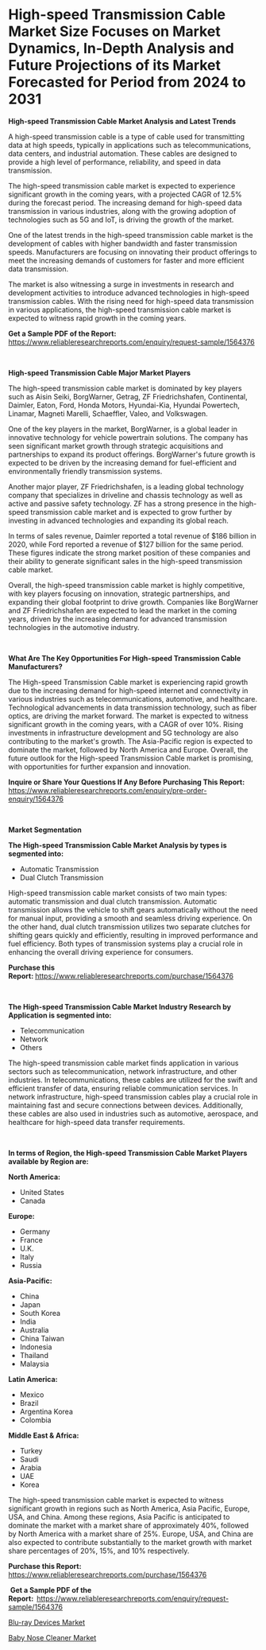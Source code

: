 <p><h1>High-speed Transmission Cable Market Size Focuses on Market Dynamics, In-Depth Analysis and Future Projections of its Market Forecasted for Period from 2024 to 2031</h1></p><p><strong>High-speed Transmission Cable Market Analysis and Latest Trends</strong></p>
<p><p>A high-speed transmission cable is a type of cable used for transmitting data at high speeds, typically in applications such as telecommunications, data centers, and industrial automation. These cables are designed to provide a high level of performance, reliability, and speed in data transmission.</p><p>The high-speed transmission cable market is expected to experience significant growth in the coming years, with a projected CAGR of 12.5% during the forecast period. The increasing demand for high-speed data transmission in various industries, along with the growing adoption of technologies such as 5G and IoT, is driving the growth of the market.</p><p>One of the latest trends in the high-speed transmission cable market is the development of cables with higher bandwidth and faster transmission speeds. Manufacturers are focusing on innovating their product offerings to meet the increasing demands of customers for faster and more efficient data transmission.</p><p>The market is also witnessing a surge in investments in research and development activities to introduce advanced technologies in high-speed transmission cables. With the rising need for high-speed data transmission in various applications, the high-speed transmission cable market is expected to witness rapid growth in the coming years.</p></p>
<p><strong>Get a Sample PDF of the Report:&nbsp;</strong> <a href="https://www.reliableresearchreports.com/enquiry/request-sample/1564376">https://www.reliableresearchreports.com/enquiry/request-sample/1564376</a></p>
<p>&nbsp;</p>
<p><strong>High-speed Transmission Cable Major Market Players</strong></p>
<p><p>The high-speed transmission cable market is dominated by key players such as Aisin Seiki, BorgWarner, Getrag, ZF Friedrichshafen, Continental, Daimler, Eaton, Ford, Honda Motors, Hyundai-Kia, Hyundai Powertech, Linamar, Magneti Marelli, Schaeffler, Valeo, and Volkswagen.</p><p>One of the key players in the market, BorgWarner, is a global leader in innovative technology for vehicle powertrain solutions. The company has seen significant market growth through strategic acquisitions and partnerships to expand its product offerings. BorgWarner's future growth is expected to be driven by the increasing demand for fuel-efficient and environmentally friendly transmission systems.</p><p>Another major player, ZF Friedrichshafen, is a leading global technology company that specializes in driveline and chassis technology as well as active and passive safety technology. ZF has a strong presence in the high-speed transmission cable market and is expected to grow further by investing in advanced technologies and expanding its global reach.</p><p>In terms of sales revenue, Daimler reported a total revenue of $186 billion in 2020, while Ford reported a revenue of $127 billion for the same period. These figures indicate the strong market position of these companies and their ability to generate significant sales in the high-speed transmission cable market.</p><p>Overall, the high-speed transmission cable market is highly competitive, with key players focusing on innovation, strategic partnerships, and expanding their global footprint to drive growth. Companies like BorgWarner and ZF Friedrichshafen are expected to lead the market in the coming years, driven by the increasing demand for advanced transmission technologies in the automotive industry.</p></p>
<p>&nbsp;</p>
<p><strong>What Are The Key Opportunities For High-speed Transmission Cable Manufacturers?</strong></p>
<p><p>The High-speed Transmission Cable market is experiencing rapid growth due to the increasing demand for high-speed internet and connectivity in various industries such as telecommunications, automotive, and healthcare. Technological advancements in data transmission technology, such as fiber optics, are driving the market forward. The market is expected to witness significant growth in the coming years, with a CAGR of over 10%. Rising investments in infrastructure development and 5G technology are also contributing to the market's growth. The Asia-Pacific region is expected to dominate the market, followed by North America and Europe. Overall, the future outlook for the High-speed Transmission Cable market is promising, with opportunities for further expansion and innovation.</p></p>
<p><strong>Inquire or Share Your Questions If Any Before Purchasing This Report:</strong> <a href="https://www.reliableresearchreports.com/enquiry/pre-order-enquiry/1564376">https://www.reliableresearchreports.com/enquiry/pre-order-enquiry/1564376</a></p>
<p>&nbsp;</p>
<p><strong>Market Segmentation</strong></p>
<p><strong>The High-speed Transmission Cable Market Analysis by types is segmented into:</strong></p>
<p><ul><li>Automatic Transmission</li><li>Dual Clutch Transmission</li></ul></p>
<p><p>High-speed transmission cable market consists of two main types: automatic transmission and dual clutch transmission. Automatic transmission allows the vehicle to shift gears automatically without the need for manual input, providing a smooth and seamless driving experience. On the other hand, dual clutch transmission utilizes two separate clutches for shifting gears quickly and efficiently, resulting in improved performance and fuel efficiency. Both types of transmission systems play a crucial role in enhancing the overall driving experience for consumers.</p></p>
<p><strong>Purchase this Report:&nbsp;</strong><a href="https://www.reliableresearchreports.com/purchase/1564376">https://www.reliableresearchreports.com/purchase/1564376</a></p>
<p>&nbsp;</p>
<p><strong>The High-speed Transmission Cable Market Industry Research by Application is segmented into:</strong></p>
<p><ul><li>Telecommunication</li><li>Network</li><li>Others</li></ul></p>
<p><p>The high-speed transmission cable market finds application in various sectors such as telecommunication, network infrastructure, and other industries. In telecommunications, these cables are utilized for the swift and efficient transfer of data, ensuring reliable communication services. In network infrastructure, high-speed transmission cables play a crucial role in maintaining fast and secure connections between devices. Additionally, these cables are also used in industries such as automotive, aerospace, and healthcare for high-speed data transfer requirements.</p></p>
<p>&nbsp;</p>
<p><strong>In terms of Region, the High-speed Transmission Cable Market Players available by Region are:</strong></p>
<p>
    <p> <strong> North America: </strong>
        <ul>
            <li>United States</li>
            <li>Canada</li>
        </ul>
        </p> 
    <p> <strong> Europe: </strong>
        <ul>
            <li>Germany</li>
            <li>France</li>
            <li>U.K.</li>
            <li>Italy</li>
            <li>Russia</li>
        </ul>
        </p> 
    <p> <strong> Asia-Pacific: </strong>
        <ul>
            <li>China</li>
            <li>Japan</li>
            <li>South Korea</li>
            <li>India</li>
            <li>Australia</li>
            <li>China Taiwan</li>
            <li>Indonesia</li>
            <li>Thailand</li>
            <li>Malaysia</li>
        </ul>
        </p> 
    <p> <strong> Latin America: </strong>
        <ul>
            <li>Mexico</li>
            <li>Brazil</li>
            <li>Argentina Korea</li>
            <li>Colombia</li>
        </ul>
        </p> 
    <p> <strong> Middle East & Africa: </strong>
        <ul>
            <li>Turkey</li>
            <li>Saudi</li>
            <li>Arabia</li>
            <li>UAE</li>
            <li>Korea</li>
        </ul>
    </p>
    </p>
<p><p>The high-speed transmission cable market is expected to witness significant growth in regions such as North America, Asia Pacific, Europe, USA, and China. Among these regions, Asia Pacific is anticipated to dominate the market with a market share of approximately 40%, followed by North America with a market share of 25%. Europe, USA, and China are also expected to contribute substantially to the market growth with market share percentages of 20%, 15%, and 10% respectively.</p></p>
<p><strong>Purchase this Report: </strong><a href="https://www.reliableresearchreports.com/purchase/1564376">https://www.reliableresearchreports.com/purchase/1564376</a></p>
<p>&nbsp;<strong>Get a Sample PDF of the Report:&nbsp;&nbsp;</strong><a href="https://www.reliableresearchreports.com/enquiry/request-sample/1564376">https://www.reliableresearchreports.com/enquiry/request-sample/1564376</a></p>
<p><strong></strong></p>
<p><p><a href="https://github.com/prosalinda88/Market-Research-Report-List-3/blob/main/blu-ray-devices-market.md">Blu-ray Devices Market</a></p><p><a href="https://github.com/NorbertYates/Market-Research-Report-List-4/blob/main/baby-nose-cleaner-market.md">Baby Nose Cleaner Market</a></p></p>